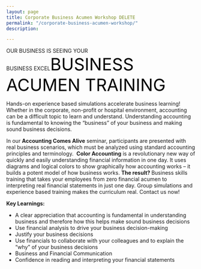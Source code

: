 ```yaml
---
layout: page
title: Corporate Business Acumen Workshop DELETE
permalink: "/corporate-business-acumen-workshop/"
description: 

---
```

OUR BUSINESS IS SEEING YOUR BUSINESS EXCEL<span style="color: #000; font-size: 45px;">BUSINESS ACUMEN TRAINING</span>
<p style="text-align: left;">Hands-on experience based simulations accelerate business learning! Whether in the corporate, non-profit or hospital environment, accounting can be a difficult topic to learn and understand. Understanding accounting is fundamental to knowing the “business” of your business and making sound business decisions.</p>
<p style="text-align: left;">In our <strong>Accounting Comes Alive</strong> seminar, participants are presented with real business scenarios, which must be analyzed using standard accounting principles and terminology.  <strong>Color Accounting</strong> is a revolutionary new way of quickly and easily understanding financial information in one day. It uses diagrams and logical colors to show graphically how accounting works – it builds a potent model of how business works. <strong>The result? </strong>Business skills training that takes your employees from zero financial acumen to interpreting real financial statements in just one day. Group simulations and experience based training makes the curriculum real. Contact us now!</p>
<p style="text-align: left;"><strong>Key Learnings:</strong></p>

<ul>
 	<li style="text-align: left;">A clear appreciation that accounting is fundamental in understanding business and therefore how this helps make sound business decisions</li>
 	<li style="text-align: left;">Use financial analysis to drive your business decision-making</li>
 	<li style="text-align: left;">Justify your business decisions</li>
 	<li style="text-align: left;">Use financials to collaborate with your colleagues and to explain the “why” of your business decisions</li>
 	<li style="text-align: left;">Business and Financial Communication</li>
 	<li style="text-align: left;">Confidence in reading and interpreting your financial statements</li>
</ul>
<style>div.wpforms-container-full .wpforms-form input, div.wpforms-container-full .wpforms-form button, div.wpforms-container-full .wpforms-form .wpforms-page-button{background:#000!important;}</style>